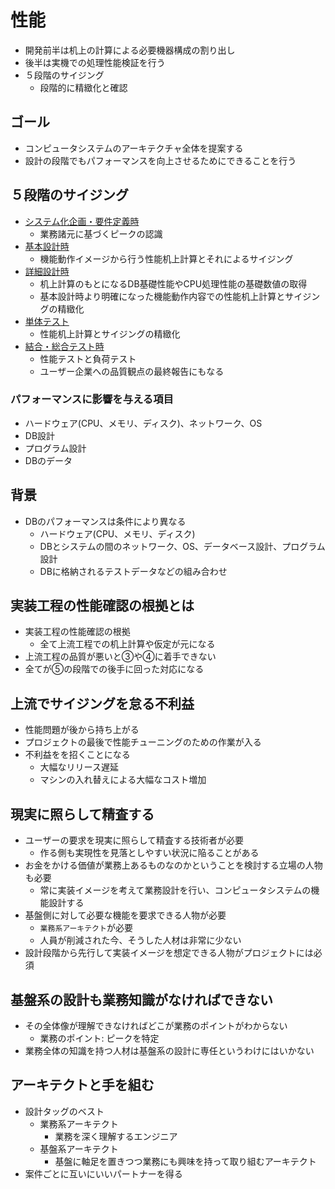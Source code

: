 # 性能

* 開発前半は机上の計算による必要機器構成の割り出し
* 後半は実機での処理性能検証を行う
* ５段階のサイジング
    * 段階的に精緻化と確認

## ゴール

* コンピュータシステムのアーキテクチャ全体を提案する
* 設計の段階でもパフォーマンスを向上させるためにできることを行う

## ５段階のサイジング

* [システム化企画・要件定義時](01)
    * 業務諸元に基づくピークの認識
* [基本設計時](02)
    * 機能動作イメージから行う性能机上計算とそれによるサイジング 
* [詳細設計時](03)
    * 机上計算のもとになるDB基礎性能やCPU処理性能の基礎数値の取得
    * 基本設計時より明確になった機能動作内容での性能机上計算とサイジングの精緻化 
* [単体テスト](04)
    * 性能机上計算とサイジングの精緻化
* [結合・総合テスト時](05)
    * 性能テストと負荷テスト
    * ユーザー企業への品質観点の最終報告にもなる

### パフォーマンスに影響を与える項目

* ハードウェア(CPU、メモリ、ディスク)、ネットワーク、OS
* DB設計
* プログラム設計
* DBのデータ

## 背景

* DBのパフォーマンスは条件により異なる
    * ハードウェア(CPU、メモリ、ディスク)
    * DBとシステムの間のネットワーク、OS、データベース設計、プログラム設計
    * DBに格納されるテストデータなどの組み合わせ
    
## 実装工程の性能確認の根拠とは

* 実装工程の性能確認の根拠
    * 全て上流工程での机上計算や仮定が元になる
* 上流工程の品質が悪いと③や④に着手できない
* 全てが⑤の段階での後手に回った対応になる

## 上流でサイジングを怠る不利益

* 性能問題が後から持ち上がる
* プロジェクトの最後で性能チューニングのための作業が入る
* 不利益をを招くことになる
    * 大幅なリリース遅延
    * マシンの入れ替えによる大幅なコスト増加

## 現実に照らして精査する

* ユーザーの要求を現実に照らして精査する技術者が必要
    * 作る側も実現性を見落としやすい状況に陥ることがある
* お金をかける価値が業務上あるものなのかということを検討する立場の人物も必要
    * 常に実装イメージを考えて業務設計を行い、コンピュータシステムの機能設計する
* 基盤側に対して必要な機能を要求できる人物が必要
    * `業務系アーキテクト`が必要
    * 人員が削減された今、そうした人材は非常に少ない
* 設計段階から先行して実装イメージを想定できる人物がプロジェクトには必須

## 基盤系の設計も業務知識がなければできない

* その全体像が理解できなければどこが業務のポイントがわからない
    * 業務のポイント: ピークを特定
* 業務全体の知識を持つ人材は基盤系の設計に専任というわけにはいかない

## アーキテクトと手を組む

* 設計タッグのベスト
    * 業務系アーキテクト
        * 業務を深く理解するエンジニア
    * 基盤系アーキテクト
        * 基盤に軸足を置きつつ業務にも興味を持って取り組むアーキテクト
* 案件ごとに互いにいいパートナーを得る
